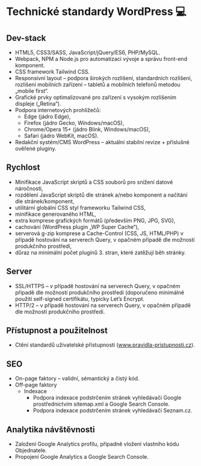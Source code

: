 # Technické standardy WordPress 💻

## Dev-stack
- HTML5, CSS3/SASS, JavaScript/jQuery/ES6, PHP/MySQL.
- Webpack, NPM a Node.js pro automatizaci vývoje a správu front-end komponent.
- CSS framework Tailwind CSS.
- Responsivní layout – podpora širokých rozlišení, standardních rozlišení, rozlišení mobilních zařízení – tabletů a mobilních telefonů metodou „mobile first“.
- Grafické prvky optimalizované pro zařízení s vysokým rozlišením displeje („Retina“).
- Podpora internetových prohlížečů:
	- Edge (jádro Edge),
	- Firefox (jádro Gecko, Windows/macOS),
	- Chrome/Opera 15+ (jádro Blink, Windows/macOS),
	- Safari (jádro WebKit, macOS).
- Redakční systém/CMS WordPress – aktuální stabilní revize + příslušné ověřené pluginy.

## Rychlost
- Minifikace JavaScript skriptů a CSS souborů pro snížení datové náročnosti,
- rozdělení JavaScript skriptů dle stránek a/nebo komponent a načítání dle stránek/komponent,
- utilitární globální CSS styl frameworku Tailwind CSS,
- minifikace generovaného HTML,
- extra komprese grafických formátů (především PNG, JPG, SVG),
- cachování (WordPress plugin „WP Super Cache“),
- serverová g-zip komprese a Cache-Control (CSS, JS, HTML/PHP) v případě hostování na serverech Query, v opačném případě dle možností produkčního prostředí,
- důraz na minimální počet pluginů 3. stran, které zatěžují běh stránky.

## Server
- SSL/HTTPS – v případě hostování na serverech Query, v opačném případě dle možností produkčního prostředí (doporučeno minimálně použití self-signed certifikátu, typicky Let’s Encrypt.
- HTTP/2 – v případě hostování na serverech Query, v opačném případě dle možností produkčního prostředí.

## Přístupnost a použitelnost
- Ctění standardů uživatelské přístupnosti (www.pravidla-pristupnosti.cz).

## SEO
- On-page faktory – validní, sémantický a čistý kód.
- Off-page faktory
	- Indexace
		- Podpora indexace podstrčením stránek vyhledávači Google prostřednictvím sitemap.xml a Google Search Console.
		- Podpora indexace podstrčením stránek vyhledávači Seznam.cz.

## Analytika návštěvnosti 
- Založení Google Analytics profilu, případně vložení vlastního kódu Objednatele.
- Propojení Google Analytics a Google Search Console.
